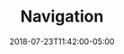 ---
translationKey: "navigation"
title: "Navigation"
date: 2018-07-23T11:42:00-05:00
description: "route"
---